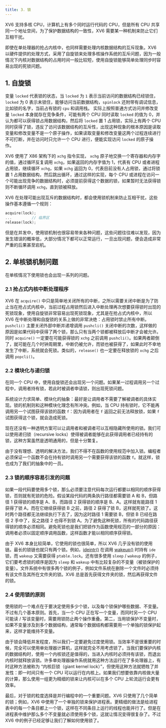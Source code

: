 ```yaml
---
title: 3. 锁
---
```


XV6 支持多核 CPU，计算机上有多个同时运行代码的 CPU，但是所有 CPU 共享同一个地址空间，为了保护数据结构的一致性，XV6 需要某一种机制来防止它们互相干扰。

即使在单处理器的抢占内核中，也同样需要处理内核数据结构的互斥现象。XV6 以硬件提供的处理方式，采用了自旋锁来处理多核操作系统的互斥问题，因为一般情况下内核对数据结构的占用时间一般比较短，使用自旋锁能够简单处理同步时容易出现的死锁问题。

## 1. 自旋锁

变量 `locked` 代表锁的状态，当 `locked` 为 `1` 表示当前访问的数据结构已经锁住，`locked` 为 0 表示未锁住，能够访问当前数据结构，`spinlock` 还附带有调试信息，比如锁的名字，当前占有锁的 `cpu` 和调用栈。
实际上按照普通方式访问并修改变量 `locked` 本身就存在竞争条件，可能有两个 CPU 同时读取 `locked` 的值为 0，并认为都可以获得锁占用数据结构，然后将 `locked` 置 1 占用锁，实际上有两个 CPU 同时获得了锁，违反了访问该数据结构的互斥性，出现这种现象的根本原因是读取变量和修改变量不是一个原子操作，如果读取变量和修改变量这两个过程连续进行不可打断，并在访问时只允许一个 CPU 进行，便能实现访问 `locked` 的原子操作。

XV6 使用了 X86 架构下的 `xchg` 指令实现， `xchg` 原子地交换一个寄存器和内存字的值，通过循环反复调用 `xchg`，如果返回的内存字值为 1，代表有 CPU 或者进程占用锁，继续循环 `xchg`，如果 `xchg` 返回为 0，代表目前没有人占用锁，通过将锁置 1 占用数据结构，然后跳出循环，通过这样的实现，每个 CPU 或进程在访问一个可能出现竞争的数据结构时，必须提前获得这个数据的锁，如果暂时无法获得锁则不断循环调用 `xchg`，直到锁被释放。

XV6 在处理可能出现互斥的数据结构时，都会使用锁机制来防止互相干扰，这些操作基本遵循一个规则：

```c
acquire(lock);
...         // 临界区
release(lock);
```

但是在并发中，使用锁机制也很容易带来各种问题，这些问题往往难以发现，因为发生错误的概率低，大部分情况下都可以正常运行，一旦出现问题，便会造成非常严重的后果甚至宕机。

## 2. 单核锁机制问题

在单核情况下使用锁也会出现一系列的问题。

### 2.1 抢占式内核中断处理程序

XV6 在 `acquire()` 中只是简单地关闭所有的中断，之所以需要关闭中断是为了防止当在抢占式内核中，当前过程占用锁然后进入中断处理再次想要获得锁时出现的死锁现象，使用自旋锁非常容易出现死锁现象，尤其是在抢占式内核中，所以 XV6 在中断处理和自旋锁的关系上做的非常决绝：占用锁时禁止所有中断。
`pushcli()` 主要关闭外部中断并递增调用 `pushcli()` 关闭中断的次数，这样做的原因是如果代码中获得了两个锁，那么只有当两个锁都被释放后中断才会被允许。同时 `acquire()`  一定要在可能获得锁的 `xchg` 之前调用 `pushcli()`。如果两者颠倒了，就可能在几个时钟周期里，中断仍被允许，而锁也被获得了，如果此时不幸地发生了中断，系统就会死锁。类似的，`release()` 也一定要在释放锁的 `xchg` 之后调用 `popcli()`。

### 2.2 模块化与递归锁

在同一个 CPU 中，使用自旋锁还会出现另一个问题。如果某一过程调用另一个过程中，调用者持有锁，若此时被调者申请锁，则出现死锁问题。

系统设计力求简单、模块化的抽象：最好是让调用者不需要了解被调者的具体实现。锁的机制则和这种模块化理念有所冲突。例如，当 CPU 持有锁时，它不能再调用另一个试图获得该锁的函数 `f`：因为调用者在 `f` 返回之前无法释放锁，如果 `f` 试图获得这个锁，就会造成死锁。

现在还没有一种透明方案可以让调用者和被调者可以互相隐藏所使用的锁。我们可以使用递归锁（recursive locks）使得被调者能够在此获得调用者已经持有的锁，这种方案虽然是透明通用的，但是十分繁复。

由于没有理想、透明的解决方法，我们不得不在函数的使用规范中加入锁。编程者必须保证一个函数不会在持有锁时调用另一个需要获得该锁的函数 `f`。就这样，锁也成为了我们的抽象中的一员。

### 2.3 锁的顺序容易引发的问题

如果一段代码要使用多个锁，那么必须要注意代码每次运行都要以相同的顺序获得锁，否则就有死锁的危险。假设某段代码的两条执行路径都需要锁 A 和 B，但路径 1 获得锁的顺序是 A、B，而路径 2 获得锁的顺序是 B、A。这样就有能路径 1 获得了锁 A，而在它继续获得锁 B 之前，路径 2 获得了锁 B，这样就死锁了。这时两个路径都无法继续执行下去了，因为这时路径 1 需要锁 B，但锁 B 已经在路径 2 手中了，反之路径 2 也得不到锁 A。为了避免这种死锁，所有的代码路径获得锁的顺序必须相同。避免死锁也是我们把锁作为函数使用规范的一部分的原因：调用者必须以固定顺序调用函数，这样函数才能以相同顺序获得锁。

由于 XV6 本身比较简单，它使用的锁也很简单，所以 XV6 几乎没有锁的使用链。最长的锁链也就只有两个锁。例如，[ideintr()](https://github.com/professordeng/xv6-expansion/blob/master/ide.c#L102) 在调用 [wakeup()](https://github.com/professordeng/xv6-expansion/blob/master/ide.c#L124) 时持有 `ide` 锁，而 `wakeup` 又需要获得 `ptable.lock`。还有很多使用 `sleep` / `wakeup` 的例子，它们要考虑锁的顺序是因为 `sleep` 和 `wakeup` 中有比较复杂的不变量（被锁保护的变量）。文件系统中有很多两个锁的例子，例如文件系统在删除一个文件时必须持有该文件及其所在文件夹的锁。XV6 总是首先获得文件夹的锁，然后再获得文件的锁。

### 2.4 使用锁的原则

使用锁的一个难点在于要决定使用多少个锁，以及每个锁保护哪些数据、不变量。不过有几个基本原则。首先，当一个 CPU 正在写一个变量，而同时另一个 CPU 可能读 / 写该变量时，需要用锁防止两个操作重叠。第二，当用锁保护不变量时，如果不变量涉及到多个数据结构，通常每个数据结构都需要用一个单独的锁保护起来，这样才能维持不变量。

由于锁会降低并发程度，所以我们一定要避免过度使用锁。当效率不是很重要的时候，完全可以使用单处理器计算机，这样就完全不用考虑锁了。当我们要保护内核的数据结构时，使用一个内核锁还是值得的，当进入内核时必须持有该锁，而退出内核时就释放该锁。许多单处理器操作系统就用这种方法运行在了多处理器上，有时这种方法被称为 “内核巨锁（giant kernel lock）”，但使用这种方法就牺牲了并发性：即一时间只有一个 CPU 可以运行在内核上。如果我们想要依靠内核做大量的计算，那么使用一组更为精细的锁来让内核可以在多个 CPU 上轮流运行会更有效率。

最后，对于锁的粒度选择是并行编程中的一个重要问题。XV6 只使用了几个简单的锁；例如，XV6 中使用了一个单独的锁来保护进程表。更精细的做法是给进程表中的每一个条目都上一个锁，这样在不同条目上运行的线程也能并行了。但是在进程表中维护那么多个不变量就必须使用多个锁，这就让情况变得很复杂了。不过 XV6 中的例子已经足够让我们了解如何使用锁了。